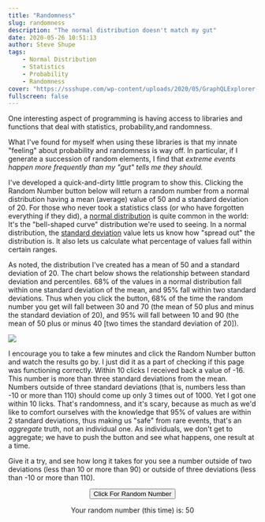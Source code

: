 ```yaml
---
title: "Randomness"
slug: randomness
description: "The normal distribution doesn't match my gut"
date: 2020-05-26 10:51:13
author: Steve Shupe
tags:
    - Normal Distribution
    - Statistics
    - Probability
    - Randomness
cover: "https://ssshupe.com/wp-content/uploads/2020/05/GraphQLExplorer-1.jpg"
fullscreen: false
---
```


One interesting aspect of programming is having access to libraries and
functions that deal with statistics, probability,and randomness.

What I've found for myself when using these libraries is that my innate
"feeling" about probability and randomness is way off. In particular, if I
generate a succession of random elements, I find that _extreme events happen more frequently than my "gut" tells me they should._

I've developed a quick-and-dirty little program to show this.
Clicking the Random Number button below will return a random number from a normal
distribution having a mean (average) value of 50 and a standard deviation
of 20. For those who never took a statistics class (or who have forgotten
everything if they did), a [normal distribution](https://www.statsandr.com/blog/do-my-data-follow-a-normal-distribution-a-note-on-the-most-widely-used-distribution-and-how-to-test-for-normality-in-r/") is quite common in the world: It's the "bell-shaped curve" distribution
we're used to seeing. In a normal distribution, the [standard deviation](https://en.wikipedia.org/wiki/Standard_deviation") value lets us know how "spread out" the distribution is. It also lets us calculate what percentage of values fall within certain ranges.

As noted, the distribution I've created has a mean of 50 and a standard
deviation of 20. The chart below shows the relationship between standard
deviation and percentiles. 68% of the values in a normal distribution fall
within one standard deviation of the mean, and 95% fall within two standard
deviations. Thus when you click the button, 68% of the time the random
number you get will fall between 30 and 70 (the mean of 50 plus and minus
the standard deviation of 20), and 95% will fall between 10 and 90 (the
mean of 50 plus or minus 40 [two times the standard deviation of 20]).

![](https://www.simplypsychology.org/Empirical-Rule.jpg?ezimgfmt=rs:555x303/rscb18/ng:webp/ngcb18)

I encourage you to take a few minutes and click the Random Number button
and watch the results go by. I just did it as a part of checking if this
page was functioning correctly. Within 10 clicks I received back a value
of -16. This number is more than three standard deviations from the mean.
Numbers outside of three standard deviations (that is, numbers less than
-10 or more than 110) should come up only 3 times out of 1000. Yet I got
one within 10 licks. That's randomness, and it's scary, because as much
as we'd like to comfort ourselves with the knowledge that 95% of values
are within 2 standard deviations, thus making us "safe" from rare events,
that's an _aggregate_ truth, not an individual one. As individuals, we don't
get to aggregate; we have to push the button and see what happens, one
result at a time.

Give it a try, and see how long it takes for you see a number outside of two deviations (less than 10 or more than 90) or outside of three deviations (less than -10 or more than 110).



<script src="http://code.jquery.com/jquery-1.10.1.min.js"></script>
<script src= "http://chancejs.com/chance.min.js"></script>

<center><p>
<button onclick="randfunc()">
        Click For Random Number
    </button>
</p></center>

<center>
<p>Your random number (this time) is: <span id="rand">50</span></p>
</center>
<script>
        function randfunc() {
            document.getElementById("rand").innerHTML = Math.round(
                chance.normal({
                    mean: 50,
                    dev: 20
                })
            );
        }
</script>